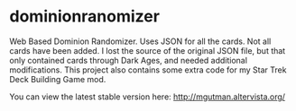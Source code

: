 # dominionranomizer
Web Based Dominion Randomizer. Uses JSON for all the cards. Not all cards have been added. I lost the source of the original JSON file, but that only contained cards through Dark Ages, and needed additional modifications.
This project also contains some extra code for my Star Trek Deck Building Game mod.

You can view the latest stable version here: http://mgutman.altervista.org/
